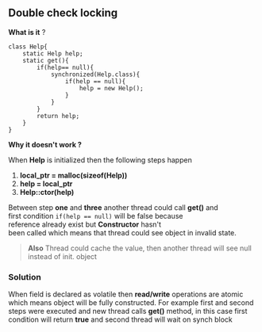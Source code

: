 ## Double check locking

**What is it** ? 
```
class Help{
	static Help help;
	static get(){
		if(help== null){
			synchronized(Help.class){
				if(help == null){
					help = new Help();
				}
			}
		}
		return help;
	}
}
```
**Why it doesn't work ?**

When **Help** is initialized then the following steps happen

1. **local_ptr = malloc(sizeof(Help))**
2. **help = local_ptr**
3. **Help::ctor(help)**

Between step **one** and **three** another thread could call **get()** and \
first condition `if(help == null)` will be false because\
reference already exist but **Constructor** hasn't\
been called which means that thread could see object in invalid state.

>**Also** Thread could cache the value, then another thread will see null instead of init. object

### Solution

When field is declared as volatile then **read/write** operations are atomic which means object will be fully constructed. For example first and second steps were executed and new thread calls
**get()** method, in this case first condition will return **true** and second thread will wait on synch block


